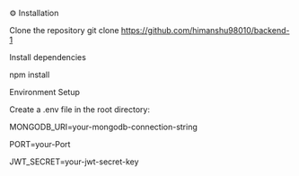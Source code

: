 ⚙️ Installation

Clone the repository
git clone https://github.com/himanshu98010/backend-1




Install dependencies



npm install

Environment Setup



Create a .env file in the root directory:



MONGODB_URI=your-mongodb-connection-string

PORT=your-Port

JWT_SECRET=your-jwt-secret-key
